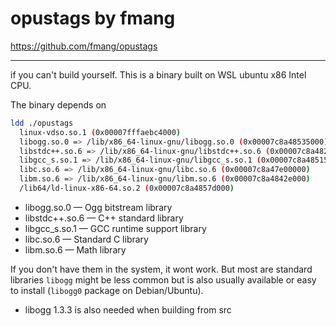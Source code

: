 # opustags by fmang

https://github.com/fmang/opustags

---

if you can't build yourself. This is a binary built on WSL ubuntu x86 Intel CPU.

The binary depends on

```bash
ldd ./opustags
  linux-vdso.so.1 (0x00007fffaebc4000)
  libogg.so.0 => /lib/x86_64-linux-gnu/libogg.so.0 (0x00007c8a48535000)
  libstdc++.so.6 => /lib/x86_64-linux-gnu/libstdc++.so.6 (0x00007c8a48200000)
  libgcc_s.so.1 => /lib/x86_64-linux-gnu/libgcc_s.so.1 (0x00007c8a48515000)
  libc.so.6 => /lib/x86_64-linux-gnu/libc.so.6 (0x00007c8a47e00000)
  libm.so.6 => /lib/x86_64-linux-gnu/libm.so.6 (0x00007c8a4842e000)
  /lib64/ld-linux-x86-64.so.2 (0x00007c8a4857d000)
```

- libogg.so.0 — Ogg bitstream library
- libstdc++.so.6 — C++ standard library
- libgcc_s.so.1 — GCC runtime support library
- libc.so.6 — Standard C library
- libm.so.6 — Math library

If you don't have them in the system, it wont work. But most are standard libraries
`libogg` might be less common but is also usually available or easy to install (`libogg0` package on Debian/Ubuntu).

- libogg 1.3.3
  is also needed when building from src
